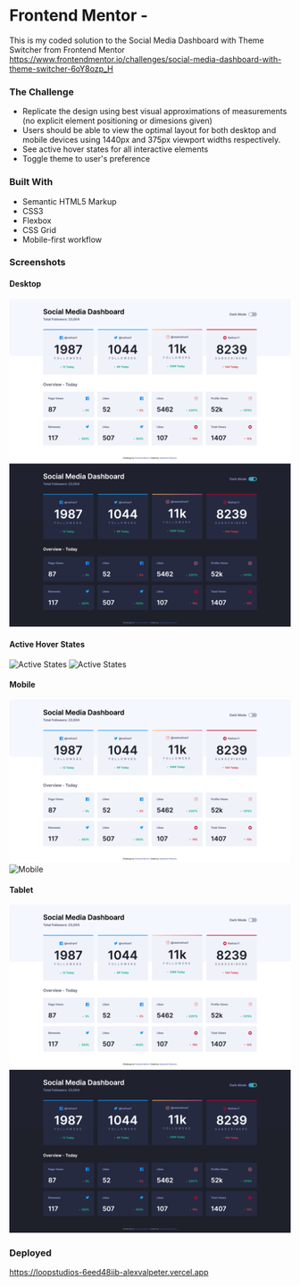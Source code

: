 # Frontend Mentor - 

This is my coded solution to the Social Media Dashboard with Theme Switcher from Frontend Mentor
https://www.frontendmentor.io/challenges/social-media-dashboard-with-theme-switcher-6oY8ozp_H


### The Challenge
- Replicate the design using best visual approximations of measurements (no explicit element positioning or dimesions given) 
- Users should be able to view the optimal layout for both desktop and mobile devices using 1440px and 375px viewport widths respectively.
- See active hover states for all interactive elements
- Toggle theme to user's preference 


### Built With
- Semantic HTML5 Markup
- CSS3
- Flexbox
- CSS Grid
- Mobile-first workflow


### Screenshots 

#### Desktop
![Desktop](./Screenshots/social-dashboard-light.png)
![Desktop](./Screenshots/social-dashboard-dark.png)

#### Active Hover States
![Active States](./Screenshots/social-dashboard-light-active.png)
![Active States](/Screenshots/social-dashboard-dark-active.png)

#### Mobile
![Mobile](./Screenshots/social-dashboard-light.png)
![Mobile](./Screenshots/social-dahsboard-dark.png)

#### Tablet 
![Tablet](./Screenshots/social-dashboard-light.png)
![Tablet](./Screenshots/social-dashboard-dark.png)

### Deployed
https://loopstudios-6eed48iib-alexvalpeter.vercel.app
